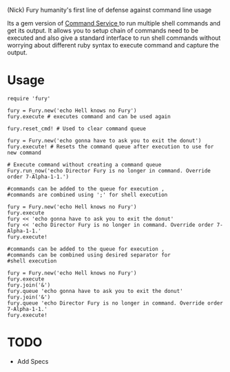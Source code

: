 (Nick) Fury humanity's first line of defense against command line usage

Its a gem version of [Command Service ](https://github.com/ahsandar/command-service) to run multiple shell commands and get its output. It allows you to setup chain of commands need to be executed and also give a standard interface to run shell commands without worrying about different ruby syntax to execute command and capture the output.

Usage
===

`require 'fury'`

```
fury = Fury.new('echo Hell knows no Fury')
fury.execute # executes command and can be used again
```

```
fury.reset_cmd! # Used to clear command queue
```

```
fury = Fury.new('echo gonna have to ask you to exit the donut')
fury.execute! # Resets the command queue after execution to use for new command
```

```
# Execute command without creating a command queue
Fury.run_now('echo Director Fury is no longer in command. Override order 7-Alpha-1-1.')
```

```
#commands can be added to the queue for execution ,
#commands are combined using ';' for shell execution

fury = Fury.new('echo Hell knows no Fury')
fury.execute
fury << 'echo gonna have to ask you to exit the donut'
fury << 'echo Director Fury is no longer in command. Override order 7-Alpha-1-1.'
fury.execute!
```

```
#commands can be added to the queue for execution ,
#commands can be combined using desired separator for
#shell execution

fury = Fury.new('echo Hell knows no Fury')
fury.execute
fury.join('&')
fury.queue 'echo gonna have to ask you to exit the donut'
fury.join('&')
fury.queue 'echo Director Fury is no longer in command. Override order 7-Alpha-1-1.'
fury.execute!
```


TODO
===

- Add Specs
